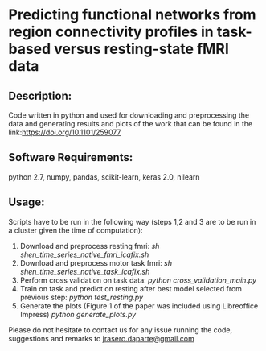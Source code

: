 # Predicting functional networks from region connectivity profiles in task-based versus resting-state fMRI data


## Description:
Code written in python and used for downloading and preprocessing the data and generating results and plots of the work that can be found in the link:https://doi.org/10.1101/259077

## Software Requirements:

python 2.7, numpy, pandas, scikit-learn, keras 2.0, nilearn

## Usage:
Scripts have to be run in the following way (steps 1,2 and 3 are to be run in a cluster given the time of computation):

1. Download and preprocess resting fmri:
 *sh shen_time_series_native_fmri_icafix.sh*
2. Download and preprocess motor task fmri:
 *sh shen_time_series_native_task_icafix.sh*
3. Perform cross validation on task data:
*python cross_validation_main.py*
4. Train on task and predict on resting after best model selected from previous step: 
*python test_resting.py*
5. Generate the plots (Figure 1 of the paper was included using Libreoffice Impress)
*python generate_plots.py*


Please do not hesitate to contact us for any issue running the code, suggestions and remarks to jrasero.daparte@gmail.com


